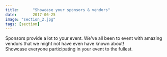 ```yaml
---
title:      "Showcase your sponsors & vendors"
date:       2017-06-25
image: "section_2.jpg"
tags: [section]
---
```


Sponsors provide a lot to your event. We've all been to event with amazing vendors that we might not have even have known about!<br>
Showcase everyone participating in your event to the fullest. 

